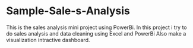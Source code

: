# Sample-Sale-s-Analysis
This is the sales analysis mini project using PowerBi. In this project i try to do sales analysis and data cleaning using Excel and PowerBi Also make a visualization intractive dashboard.
